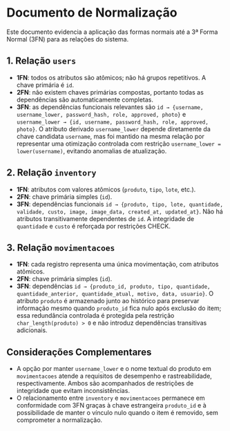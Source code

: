 # Documento de Normalização

Este documento evidencia a aplicação das formas normais até a 3ª Forma Normal (3FN) para as relações do sistema.

## 1. Relação `users`
- **1FN**: todos os atributos são atômicos; não há grupos repetitivos. A chave primária é `id`.
- **2FN**: não existem chaves primárias compostas, portanto todas as dependências são automaticamente completas.
- **3FN**: as dependências funcionais relevantes são `id → {username, username_lower, password_hash, role, approved, photo}` e `username_lower → {id, username, password_hash, role, approved, photo}`. O atributo derivado `username_lower` depende diretamente da chave candidata `username`, mas foi mantido na mesma relação por representar uma otimização controlada com restrição `username_lower = lower(username)`, evitando anomalias de atualização.

## 2. Relação `inventory`
- **1FN**: atributos com valores atômicos (`produto`, `tipo`, `lote`, etc.).
- **2FN**: chave primária simples (`id`).
- **3FN**: dependências funcionais `id → {produto, tipo, lote, quantidade, validade, custo, image, image_data, created_at, updated_at}`. Não há atributos transitivamente dependentes de `id`. A integridade de `quantidade` e `custo` é reforçada por restrições CHECK.

## 3. Relação `movimentacoes`
- **1FN**: cada registro representa uma única movimentação, com atributos atômicos.
- **2FN**: chave primária simples (`id`).
- **3FN**: dependências `id → {produto_id, produto, tipo, quantidade, quantidade_anterior, quantidade_atual, motivo, data, usuario}`. O atributo `produto` é armazenado junto ao histórico para preservar informação mesmo quando `produto_id` fica nulo após exclusão do item; essa redundância controlada é protegida pela restrição `char_length(produto) > 0` e não introduz dependências transitivas adicionais.

## Considerações Complementares
- A opção por manter `username_lower` e o nome textual do produto em `movimentacoes` atende a requisitos de desempenho e rastreabilidade, respectivamente. Ambos são acompanhados de restrições de integridade que evitam inconsistências.
- O relacionamento entre `inventory` e `movimentacoes` permanece em conformidade com 3FN graças à chave estrangeira `produto_id` e à possibilidade de manter o vínculo nulo quando o item é removido, sem comprometer a normalização.
